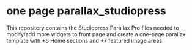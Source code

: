 one page parallax_studiopress
====================
This repository contains the Studiopress Parallax Pro files needed to modify/add more widgets to front page and create a one-page parallax template with +6 Home sections and +7 featured image areas
